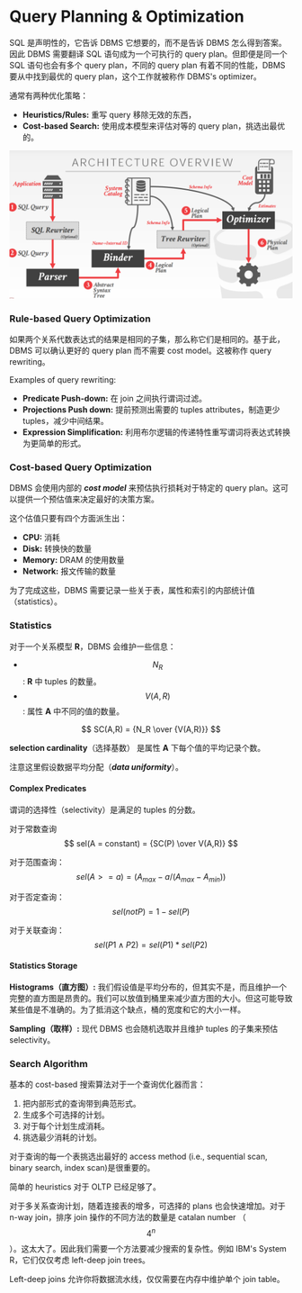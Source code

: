 # Query Planning & Optimization

SQL 是声明性的，它告诉 DBMS 它想要的，而不是告诉 DBMS 怎么得到答案。因此 DBMS 需要翻译 SQL 语句成为一个可执行的 query plan。但即便是同一个 SQL 语句也会有多个 query plan，不同的 query plan 有着不同的性能，DBMS 要从中找到最优的 query plan，这个工作就被称作 DBMS's optimizer。

通常有两种优化策略：
* **Heuristics/Rules:** 重写 query 移除无效的东西，
* **Cost-based Search:** 使用成本模型来评估对等的 query plan，挑选出最优的。

![](../.gitbook/assets/20220523230202.png)

### Rule-based Query Optimization

如果两个关系代数表达式的结果是相同的子集，那么称它们是相同的。基于此，DBMS 可以确认更好的 query plan 而不需要 cost model。这被称作 query rewriting。

Examples of query rewriting:
* **Predicate Push-down:** 在 join 之间执行谓词过滤。
* **Projections Push down:** 提前预测出需要的 tuples attributes，制造更少 tuples，减少中间结果。
* **Expression Simplification:** 利用布尔逻辑的传递特性重写谓词将表达式转换为更简单的形式。

### Cost-based Query Optimization

DBMS 会使用内部的 ***cost model*** 来预估执行损耗对于特定的 query plan。这可以提供一个预估值来决定最好的决策方案。

这个估值只要有四个方面派生出：
* **CPU:** 消耗
* **Disk:** 转换快的数量
* **Memory:** DRAM 的使用数量
* **Network:** 报文传输的数量

为了完成这些，DBMS 需要记录一些关于表，属性和索引的内部统计值（statistics）。

###  Statistics

对于一个关系模型 **R**，DBMS 会维护一些信息：
* $$N_R$$ : **R** 中 tuples 的数量。
* $$V(A,R)$$ : 属性 **A** 中不同的值的数量。

$$
SC(A,R) = {N_R \over {V(A,R)}}
$$

**selection cardinality**（选择基数） 是属性 **A** 下每个值的平均记录个数。

注意这里假设数据平均分配（***data uniformity***）。

#### Complex Predicates

谓词的选择性（selectivity）是满足的 tuples 的分数。

对于常数查询
$$
sel(A = constant) = {SC(P) \over V(A,R)}
$$

对于范围查询：
$$
sel(A >= a) = (A_{max} - {a / {(A_{max} - A_{min})}})
$$

对于否定查询：
$$
sel(notP) = 1 - sel(P)
$$

对于关联查询：
$$
sel(P1 \land P2) = sel(P1) * sel(P2)
$$

#### Statistics Storage

**Histograms（直方图）:** 我们假设值是平均分布的，但其实不是，而且维护一个完整的直方图是昂贵的。我们可以放值到桶里来减少直方图的大小。但这可能导致某些值是不准确的。为了抵消这个缺点，桶的宽度和它的大小一样。

**Sampling（取样）:** 现代 DBMS 也会随机选取并且维护 tuples 的子集来预估 selectivity。

###  Search Algorithm

基本的 cost-based 搜索算法对于一个查询优化器而言：
1. 把内部形式的查询带到典范形式。
2. 生成多个可选择的计划。
3. 对于每个计划生成消耗。
4. 挑选最少消耗的计划。

对于查询的每一个表挑选出最好的 access method (i.e., sequential scan, binary search, index scan)是很重要的。

简单的  heuristics 对于 OLTP 已经足够了。

对于多关系查询计划，随着连接表的增多，可选择的 plans 也会快速增加。对于 n-way join，排序 join 操作的不同方法的数量是 catalan number （$$4^n$$）。这太大了。因此我们需要一个方法要减少搜索的复杂性。例如 IBM's System R，它们仅仅考虑 left-deep join trees。

Left-deep joins 允许你将数据流水线，仅仅需要在内存中维护单个 join table。

